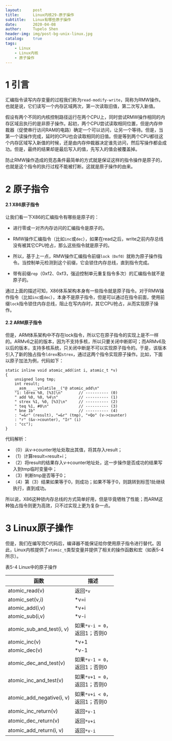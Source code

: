 ```yaml
---
layout:     post
title:      Linux内核29-原子操作
subtitle:   Linux有哪些原子操作
date:       2020-04-08
author:     Tupelo Shen
header-img: img/post-bg-unix-linux.jpg
catalog:    true
tags:
    - Linux
    - Linux内核
    - 原子操作
---
```


# 1 引言

汇编指令读写内存变量的过程我们称为`read-modify-write`，简称为RMW操作。也就是说，它们读写一个内存区域两次，第一次读取旧值，第二次写入新值。

假设有两个不同的内核控制路径运行在两个CPU上，同时尝试RMW操作相同的内存区域且执行的是非原子操作。起初，两个CPU尝试读取相同位置，但是内存仲裁器（促使串行访问RAM的电路）确定一个可以访问，让另一个等待。但是，当第一个读操作完成，延时的CPU也会读取相同的旧值。但是等到两个CPU都往这个内存区域写入新值的时候，还是由内存仲裁器决定谁先访问，然后写操作都会成功。但是，最终的结果却是最后写入的值，先写入的值会被覆盖掉。

防止RMW操作造成的竞态条件最简单的方式就是保证这样的指令操作是原子的，也就是这个指令的执行过程不能被打断。这就是原子操作的由来。

# 2 原子指令

#### 2.1 X86原子指令

让我们看一下X86的汇编指令有哪些是原子的：

* 进行零或一对齐内存访问的汇编指令是原子的。

* RMW操作汇编指令（比如`inc`或`dec`），如果在read之后，write之前内存总线没有被其它CPU抢占，那么这些指令就是原子的。

* 所以，基于上一点，RMW操作汇编指令前缀`lock（0xf0）`就称为原子操作指令。当控制单元检测到这个前缀，它会锁住内存总线，直到指令完成。

* 带有前缀`rep`（0xf2、0xf3，强迫控制单元重复指令多次）的汇编指令就不是原子的。

通过上面的描述可知，X86体系架构本身有一些指令就是原子指令。对于RMW操作指令（比如`inc`或`dec`），本身不是原子指令，但是可以通过在指令前面，使用前缀`lock`指令锁住内存总线，阻止在写内存时，其它CPU抢占，从而实现原子操作。

#### 2.2 ARM原子指令

但是，ARM体系架构中不存在lock指令，所以它在原子指令的实现上是不一样的。ARMv6之前的版本，因为不支持多核，所以只要关闭中断即可；而ARMv6及以后的版本，支持多核系统，只关闭中断是不可以实现原子指令的。于是，该版本引入了新的独占指令`ldrex`和`strex`，通过这两个指令实现原子操作。比如，下面以原子加法为例，代码如下：

    static inline void atomic_add(int i, atomic_t *v)
    {
        unsigned long tmp;
        int result;
        __asm__ __volatile__("@ atomic_add\n"
        "1: ldrex %0, [%3]\n"       // ---------- (0)
        " add %0, %0, %4\n"         // ---------- (1)
        " strex %1, %0, [%3]\n"     // ---------- (2)
        " teq %1, #0\n"             // ---------- (3)
        " bne 1b"                   // ---------- (4)
        : "=&r" (result), "=&r" (tmp), "+Qo" (v->counter)
        : "r" (&v->counter), "Ir" (i)
        : "cc");
    }

代码解析：

* （0）从v->counter地址处取出其值，将其存入result；
* （1）计算result=result+i；
* （2）将result的结果存入v->counter地址处，这一步操作是否成功的结果写入到tmp临时变量中；
* （3）判断tmp是否等于0；
* （4）第（3）结果如果等于0，则成功；如果不等于0，则跳转到标签1处继续执行，直到成功。

所以说，X86这种锁内存总线的方式简单好用，但是毕竟牺牲了性能；而ARM这种独占指令则更为高效，只不过实现上更为复杂一点。

# 3 Linux原子操作

但是，我们在编写完C代码后，编译器不能保证给你使用原子指令进行替代。因此，Linux内核提供了`atomic_t`类型变量并提供了相关的操作函数和宏（如表5-4所示）。

表5-4 Linux中的原子操作

| 函数 | 描述 |
| ---- | ---- |
| atomic_read(v)            | 返回`*v` |
| atomic_set(v,i)           | *v=i |
| atomic_add(i,v)           | *v+i |
| atomic_sub(i,v)           | *v-i |
| atomic_sub_and_test(i, v) | 如果`*v-i = 0`，<br> 返回1；否则0 |
| atomic_inc(v)             | *v+1 |
| atomic_dec(v)             | *v-1 |
| atomic_dec_and_test(v)    | 如果`*v-1 = 0`，<br> 返回1；否则0 |
| atomic_inc_and_test(v)    | 如果`*v+1 = 0`，<br> 返回1；否则0 |
| atomic_add_negative(i, v) | 如果`*v+i < 0`，<br> 返回1；否则0  |
| atomic_inc_return(v)      | 返回`*v-1` |
| atomic_dec_return(v)      | 返回`*v+i` |
| atomic_add_return(i, v)   | 返回`*v-i` |